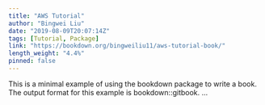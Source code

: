 ```yaml
---
title: "AWS Tutorial"
author: "Bingwei Liu"
date: "2019-08-09T20:07:14Z"
tags: [Tutorial, Package]
link: "https://bookdown.org/bingweiliu11/aws-tutorial-book/"
length_weight: "4.4%"
pinned: false
---
```


This is a minimal example of using the bookdown package to write a book. The output format for this example is bookdown::gitbook. ...
